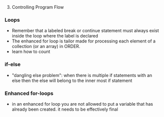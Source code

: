 3. Controlling Program Flow

### Loops

- Remember that a labeled break or continue statement must always exist inside the loop where the label is declared
- The enhanced for loop is tailor made for processing each element of a collection (or an array) in ORDER.
- learn how to count

### if-else

- "dangling else problem": when there is multiple if statements with an else then the else will belong to the inner most if statement

### Enhanced for-loops

- in an enhanced for loop you are not allowed to put a variable that has already been created. it needs to be effectively final
